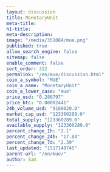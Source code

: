 ```yaml
---
layout: discussion
title: MonetaryUnit
meta-title: 
h1-title: 
meta-description: 
image: "/media/351084/mue.png"
published: true
allow_search_engine: false
sitemap: false
enable_comment: false
sort_order: 312
permalink: "/en/mue/discussion.html"
coin_a_symbol: "MUE"
coin_a_name: "MonetaryUnit"
coin_a_lower_case: "mue"
price_usd: "0.286797"
price_btc: "0.00002441"
24h_volume_usd: "9160020.0"
market_cap_usd: "123360289.0"
total_supply: "123360289.0"
available_supply: "123360289.0"
percent_change_1h: "2.1"
percent_change_24h: "17.84"
percent_change_7d: "2.39"
last_updated: "1517140745"
parent-url: "/en/mue/"
author: Sam
---
```


